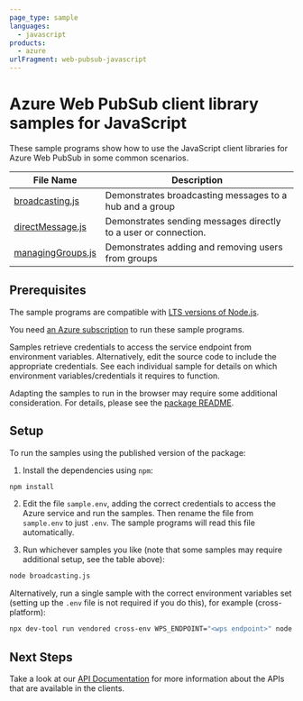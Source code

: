 ```yaml
---
page_type: sample
languages:
  - javascript
products:
  - azure
urlFragment: web-pubsub-javascript
---
```


# Azure Web PubSub client library samples for JavaScript

These sample programs show how to use the JavaScript client libraries for Azure Web PubSub in some common scenarios.

| **File Name**                       | **Description**                                                 |
| ----------------------------------- | --------------------------------------------------------------- |
| [broadcasting.js][broadcasting]     | Demonstrates broadcasting messages to a hub and a group         |
| [directMessage.js][directmessage]   | Demonstrates sending messages directly to a user or connection. |
| [managingGroups.js][managinggroups] | Demonstrates adding and removing users from groups              |

## Prerequisites

The sample programs are compatible with [LTS versions of Node.js](https://github.com/nodejs/release#release-schedule).

You need [an Azure subscription][freesub] to run these sample programs.

Samples retrieve credentials to access the service endpoint from environment variables. Alternatively, edit the source code to include the appropriate credentials. See each individual sample for details on which environment variables/credentials it requires to function.

Adapting the samples to run in the browser may require some additional consideration. For details, please see the [package README][package].

## Setup

To run the samples using the published version of the package:

1. Install the dependencies using `npm`:

```bash
npm install
```

2. Edit the file `sample.env`, adding the correct credentials to access the Azure service and run the samples. Then rename the file from `sample.env` to just `.env`. The sample programs will read this file automatically.

3. Run whichever samples you like (note that some samples may require additional setup, see the table above):

```bash
node broadcasting.js
```

Alternatively, run a single sample with the correct environment variables set (setting up the `.env` file is not required if you do this), for example (cross-platform):

```bash
npx dev-tool run vendored cross-env WPS_ENDPOINT="<wps endpoint>" node broadcasting.js
```

## Next Steps

Take a look at our [API Documentation][apiref] for more information about the APIs that are available in the clients.

[broadcasting]: https://github.com/Azure/azure-sdk-for-js/blob/main/sdk/web-pubsub/web-pubsub/samples/v1/javascript/broadcasting.js
[directmessage]: https://github.com/Azure/azure-sdk-for-js/blob/main/sdk/web-pubsub/web-pubsub/samples/v1/javascript/directMessage.js
[managinggroups]: https://github.com/Azure/azure-sdk-for-js/blob/main/sdk/web-pubsub/web-pubsub/samples/v1/javascript/managingGroups.js
[apiref]: https://learn.microsoft.com/javascript/api/@azure/web-pubsub
[freesub]: https://azure.microsoft.com/free/
[package]: https://github.com/Azure/azure-sdk-for-js/tree/main/sdk/web-pubsub/web-pubsub/README.md
